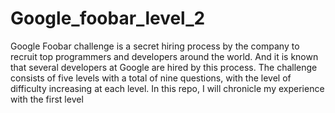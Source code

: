 # Google_foobar_level_2
Google Foobar challenge is a secret hiring process by the company to recruit top programmers and developers around the world. And it is known that several developers at Google are hired by this process. The challenge consists of five levels with a total of nine questions, with the level of difficulty increasing at each level.
In this repo, I will chronicle my experience with the first level
